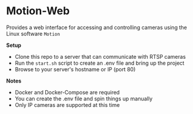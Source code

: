 # Motion-Web
Provides a web interface for accessing and controlling cameras using the Linux software `Motion`

**Setup**
* Clone this repo to a server that can communicate with RTSP cameras
* Run the `start.sh` script to create an .env file and bring up the project
* Browse to your server's hostname or IP (port 80)

**Notes**
* Docker and Docker-Compose are required
* You can create the .env file and spin things up manually
* Only IP cameras are supported at this time
